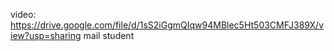 video: https://drive.google.com/file/d/1sS2iGgmQIqw94MBlec5Ht503CMFJ389X/view?usp=sharing
mail student
